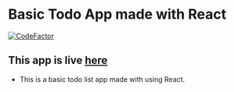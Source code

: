 # Basic Todo App made with React
[![CodeFactor](https://www.codefactor.io/repository/github/jigyasuprakash/mern-todo/badge)](https://www.codefactor.io/repository/github/jigyasuprakash/basictodo)
## This app is live <a href="https://jprak-todo.herokuapp.com/">here</a>


- This is a basic todo list app made with using React.
